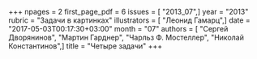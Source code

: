 +++
npages = 2
first_page_pdf = 6
issues = [ "2013_07",]
year = "2013"
rubric = "Задачи в картинках"
illustrators = [ "Леонид Гамарц",]
date = "2017-05-03T00:17:30+03:00"
month = "07"
authors = [ "Сергей Дворянинов", "Мартин Гарднер", "Чарльз Ф. Мостеллер", "Николай Константинов",]
title = "Четыре задачи"
+++
